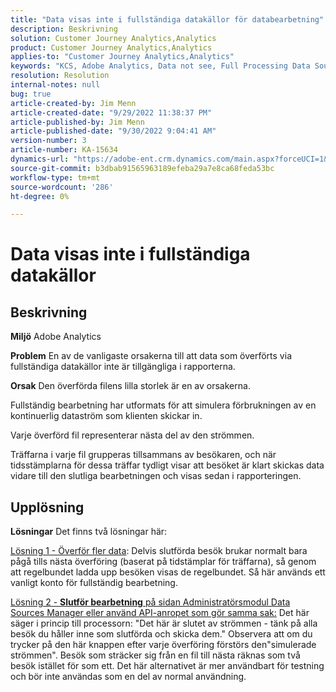 ```yaml
---
title: "Data visas inte i fullständiga datakällor för databearbetning"
description: Beskrivning
solution: Customer Journey Analytics,Analytics
product: Customer Journey Analytics,Analytics
applies-to: "Customer Journey Analytics,Analytics"
keywords: "KCS, Adobe Analytics, Data not see, Full Processing Data Sources, best practices"
resolution: Resolution
internal-notes: null
bug: true
article-created-by: Jim Menn
article-created-date: "9/29/2022 11:38:37 PM"
article-published-by: Jim Menn
article-published-date: "9/30/2022 9:04:41 AM"
version-number: 3
article-number: KA-15634
dynamics-url: "https://adobe-ent.crm.dynamics.com/main.aspx?forceUCI=1&pagetype=entityrecord&etn=knowledgearticle&id=16d995d4-4f40-ed11-9db1-0022480866ad"
source-git-commit: b3dbab91565963189efeba29a7e8ca68feda53bc
workflow-type: tm+mt
source-wordcount: '286'
ht-degree: 0%

---
```


# Data visas inte i fullständiga datakällor

## Beskrivning


<b>Miljö</b>
Adobe Analytics

<b>Problem</b>
En av de vanligaste orsakerna till att data som överförts via fullständiga datakällor inte är tillgängliga i rapporterna.

<b>Orsak</b>
Den överförda filens lilla storlek är en av orsakerna.

Fullständig bearbetning har utformats för att simulera förbrukningen av en kontinuerlig dataström som klienten skickar in.

Varje överförd fil representerar nästa del av den strömmen.

Träffarna i varje fil grupperas tillsammans av besökaren, och när tidsstämplarna för dessa träffar tydligt visar att besöket är klart skickas data vidare till den slutliga bearbetningen och visas sedan i rapporteringen.


## Upplösning


<b>Lösningar</b>
Det finns två lösningar här:

<u>Lösning 1 - Överför fler data</u>: Delvis slutförda besök brukar normalt bara pågå tills nästa överföring (baserat på tidstämplar för träffarna), så genom att regelbundet ladda upp besöken visas de regelbundet.
Så här används ett vanligt konto för fullständig bearbetning.

<u>Lösning 2 - <b>Slutför bearbetning</b> på sidan Administratörsmodul Data Sources Manager eller använd API-anropet som gör samma sak:</u>
Det här säger i princip till processorn: &quot;Det här är slutet av strömmen - tänk på alla besök du håller inne som slutförda och skicka dem.&quot;
Observera att om du trycker på den här knappen efter varje överföring förstörs den&quot;simulerade strömmen&quot;.
Besök som sträcker sig från en fil till nästa räknas som två besök istället för som ett.
Det här alternativet är mer användbart för testning och bör inte användas som en del av normal användning.
